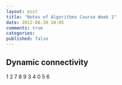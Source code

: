```yaml
---
layout: post
title: "Notes of Algorithms Course Week 1"
date: 2012-08-30 10:05
comments: true
categories:   
published: false
---
```


## Dynamic connectivity

1 2 7 8 9
3 4
0 5 6
